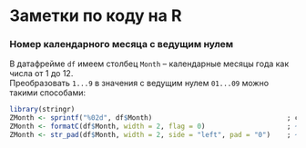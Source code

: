 # Заметки по коду на R

### Номер календарного месяца с ведущим нулем
В датафрейме `df` имеем столбец `Month` – календарные месяцы года как числа от 1 до 12.\
Преобразовать `1...9` в значения с ведущим нулем `01...09` можно такими способами:
```r
library(stringr)
ZMonth <- sprintf("%02d", df$Month)                                 ; самый быстрый способ                          
ZMonth <- formatC(df$Month, width = 2, flag = 0)                    ; ~ в 18 раз медленее sprintf()
ZMonth <- str_pad(df$Month, width = 2, side = "left", pad = "0")    ; ~ в 4 раза медленее sprinf()
```

